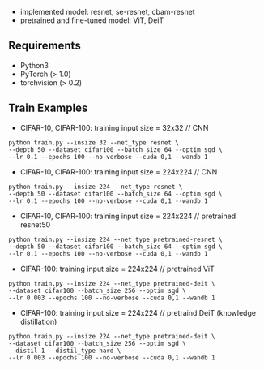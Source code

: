 - implemented model: resnet, se-resnet, cbam-resnet
- pretrained and fine-tuned model: ViT, DeiT

## Requirements
- Python3
- PyTorch (> 1.0)
- torchvision (> 0.2)

## Train Examples
- CIFAR-10, CIFAR-100: training input size = 32x32 // CNN
```
python train.py --insize 32 --net_type resnet \
--depth 50 --dataset cifar100 --batch_size 64 --optim sgd \
--lr 0.1 --epochs 100 --no-verbose --cuda 0,1 --wandb 1
```

- CIFAR-10, CIFAR-100: training input size = 224x224 // CNN
```
python train.py --insize 224 --net_type resnet \
--depth 50 --dataset cifar100 --batch_size 64 --optim sgd \
--lr 0.1 --epochs 100 --no-verbose --cuda 0,1 --wandb 1
```

- CIFAR-10, CIFAR-100: training input size = 224x224 // pretrained resnet50
```
python train.py --insize 224 --net_type pretrained-resnet \
--depth 50 --dataset cifar100 --batch_size 64 --optim sgd \
--lr 0.1 --epochs 100 --no-verbose --cuda 0,1 --wandb 1
```

- CIFAR-100: training input size = 224x224 // pretrained ViT
```
python train.py --insize 224 --net_type pretrained-deit \
--dataset cifar100 --batch_size 256 --optim sgd \
--lr 0.003 --epochs 100 --no-verbose --cuda 0,1 --wandb 1
```

- CIFAR-100: training input size = 224x224 // pretraind DeiT (knowledge distillation)
```
python train.py --insize 224 --net_type pretrained-deit \
--dataset cifar100 --batch_size 256 --optim sgd \
--distil 1 --distil_type hard \
--lr 0.003 --epochs 100 --no-verbose --cuda 0,1 --wandb 1
```
